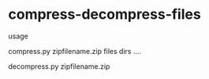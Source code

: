 # compress-decompress-files
usage

compress.py zipfilename.zip files dirs ....

decompress.py zipfilename.zip 
